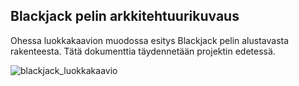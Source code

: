 ## Blackjack pelin arkkitehtuurikuvaus

Ohessa luokkakaavion muodossa esitys Blackjack pelin alustavasta rakenteesta. Tätä dokumenttia täydennetään projektin edetessä.

![blackjack_luokkakaavio](D:\GIT\ot-harjoitustyo\Blackjack\dokumentaatio\blackjack_luokkakaavio.jpg)

